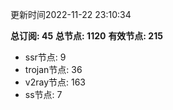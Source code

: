 更新时间2022-11-22 23:10:34

**总订阅: 45**
**总节点: 1120**
**有效节点: 215**
- ssr节点: 9
- trojan节点: 36
- v2ray节点: 163
- ss节点: 7
